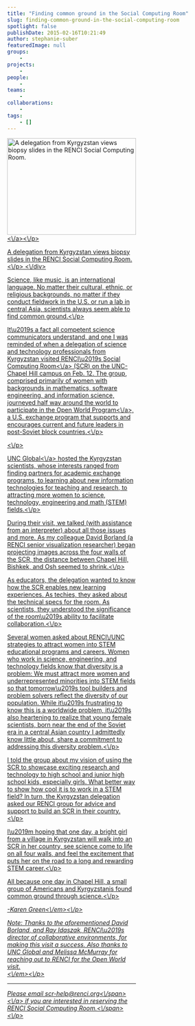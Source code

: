 ```yaml
---
title: "Finding common ground in the Social Computing Room"
slug: finding-common-ground-in-the-social-computing-room
spotlight: false
publishDate: 2015-02-16T10:21:49
author: stephanie-suber
featuredImage: null
groups:
    - 
projects:
    - 
people:
    - 
teams: 
    - 
collaborations:
    - 
tags:
    - []
---
```

<div id="attachment_14395" class="wp-caption alignleft" style="width: 300px"><a href="http:\/\/renci.org\/wp-content\/uploads\/2015\/02\/Kyrgyzstan3.jpg"  rel="lightbox[roadtrip]"><img class="size-medium wp-image-14395" src="http:\/\/renci.org\/wp-content\/uploads\/2015\/02\/Kyrgyzstan3-300x225.jpg" alt="A delegation from Kyrgyzstan views biopsy slides in the RENCI Social Computing Room. " width="300" height="225" srcset="https:\/\/renci.org\/wp-content\/uploads\/2015\/02\/Kyrgyzstan3-300x225.jpg 300w, https:\/\/renci.org\/wp-content\/uploads\/2015\/02\/Kyrgyzstan3-1024x768.jpg 1024w, https:\/\/renci.org\/wp-content\/uploads\/2015\/02\/Kyrgyzstan3-640x480.jpg 640w" sizes="(max-width: 300px) 100vw, 300px" \/><\/a><\/p>
<p class="wp-caption-text">A delegation from Kyrgyzstan views biopsy slides in the RENCI Social Computing Room.<\/p>
<\/div>
<p>Science, like music, is an international language. No matter their cultural, ethnic, or religious backgrounds, no matter if they conduct fieldwork in the U.S. or run a lab in central Asia, scientists always seem able to find common ground.<\/p>
<p>It\u2019s a fact all competent science communicators understand, and one I was reminded of when a delegation of science and technology professionals from Kyrgyzstan visited RENCI\u2019s <a href="http:\/\/renci.org\/news\/built-for-interaction\/" target="_blank">Social Computing Room<\/a> (SCR) on the UNC-Chapel Hill campus on Feb. 12. The group, comprised primarily of women with backgrounds in mathematics, software engineering, and information science, journeyed half way around the world to participate in the <a href="http:\/\/www.openworld.gov\/" target="_blank">Open World Program<\/a>, a U.S. exchange program that supports and encourages current and future leaders in post-Soviet block countries.<\/p>
<p><!--more--><\/p>
<p><a href="http:\/\/global.unc.edu\/" target="_blank">UNC Global<\/a> hosted the Kyrgyzstan scientists, whose interests ranged from finding partners for academic exchange programs, to learning about new information technologies for teaching and research, to attracting more women to science, technology, engineering and math (STEM) fields.<\/p>
<p>During their visit, we talked (with assistance from an interpreter) about all those issues and more. As my colleague David Borland (a RENCI senior visualization researcher) began projecting images across the four walls of the SCR, the distance between Chapel Hill, Bishkek, and Osh seemed to shrink.<\/p>
<p>As educators, the delegation wanted to know how the SCR enables new learning experiences. As techies, they asked about the technical specs for the room. As scientists, they understood the significance of the room\u2019s ability to facilitate collaboration.<\/p>
<p>Several women asked about RENCI\/UNC strategies to attract women into STEM educational programs and careers. Women who work in science, engineering, and technology fields know that diversity is a problem: We must attract more women and underrepresented minorities into STEM fields so that tomorrow\u2019s tool builders and problem solvers reflect the diversity of our population. While it\u2019s frustrating to know this is a worldwide problem, it\u2019s also heartening to realize that young female scientists, born near the end of the Soviet era in a central Asian country I admittedly know little about, share a commitment to addressing this diversity problem.<\/p>
<p>I told the group about my vision of using the SCR to showcase exciting research and technology to high school and junior high school kids, especially girls. What better way to show how cool it is to work in a STEM field? In turn, the Kyrgyzstan delegation asked our RENCI group for advice and support to build an SCR in their country.<\/p>
<p>I\u2019m hoping that one day, a bright girl from a village in Kyrgyzstan will walk into an SCR in her country, see science come to life on all four walls, and feel the excitement that puts her on the road to a long and rewarding STEM career.<\/p>
<p>All because one day in Chapel Hill, a small group of Americans and Kyrgyzstanis found common ground through science.<\/p>
<p><em>-Karen Green<\/em><\/p>
<p><em>Note: Thanks to the aforementioned David Borland, and Ray Idaszak, RENCI\u2019s director of collaborative environments, for making this visit a success. Also thanks to UNC Global and Melissa McMurray for reaching out to RENCI for the Open World visit.<br \/>
<\/em><\/p>
<hr \/>
<p class="p1"><span class="s1">Please email <a href="mailto:scr-help@renci.org"><span class="s2">scr-help@renci.org<\/span><\/a> if you are interested in reserving the RENCI Social Computing Room.<\/span><\/p>
<!-- AddThis Advanced Settings generic via filter on the_content --><!-- AddThis Share Buttons generic via filter on the_content -->
